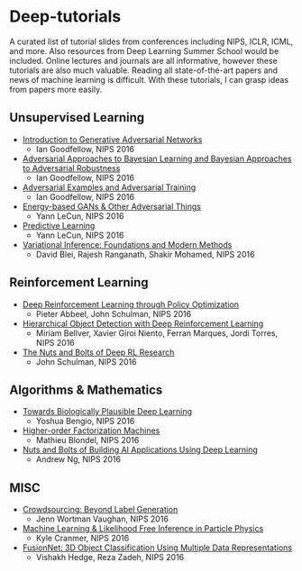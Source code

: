 # Deep-tutorials
A curated list of tutorial slides from conferences including NIPS, ICLR, ICML, and more. Also resources from Deep Learning Summer School would be included. Online lectures and journals are all informative, however these tutorials are also much valuable. Reading all state-of-the-art papers and news of machine learning is difficult. With these tutorials, I can grasp ideas from papers more easily.


## Unsupervised Learning
* [Introduction to Generative Adversarial Networks](http://www.iangoodfellow.com/slides/2016-12-9-gans.pdf)
  * Ian Goodfellow, NIPS 2016
* [Adversarial Approaches to Bayesian Learning and Bayesian Approaches to Adversarial Robustness](http://www.iangoodfellow.com/slides/2016-12-10-bayes.pdf)
  * Ian Goodfellow, NIPS 2016
* [Adversarial Examples and Adversarial Training](http://www.iangoodfellow.com/slides/2016-12-9-AT.pdf)
  * Ian Goodfellow, NIPS 2016
* [Energy-based GANs & Other Adversarial Things](https://drive.google.com/file/d/0BxKBnD5y2M8NbzBUbXRwUDBZOVU/view)
  * Yann LeCun, NIPS 2016
* [Predictive Learning](https://drive.google.com/file/d/0BxKBnD5y2M8NREZod0tVdW5FLTQ/view)
  * Yann LeCun, NIPS 2016
* [Variational Inference: Foundations and Modern Methods](http://www.cs.columbia.edu/~blei/talks/2016_NIPS_VI_tutorial.pdf)
  * David Blei, Rajesh Ranganath, Shakir Mohamed, NIPS 2016


## Reinforcement Learning
* [Deep Reinforcement Learning through Policy Optimization](https://people.eecs.berkeley.edu/~pabbeel/nips-tutorial-policy-optimization-Schulman-Abbeel.pdf)
  * Pieter Abbeel, John Schulman, NIPS 2016
* [Hierarchical Object Detection with Deep Reinforcement Learning](http://www.slideshare.net/xavigiro/hierarchical-object-detection-with-deep-reinforcement-learning)
  * Miriam Bellver, Xavier Giroi Niento, Ferran Marques, Jordi Torres, NIPS 2016
* [The Nuts and Bolts of Deep RL Research](http://rll.berkeley.edu/deeprlcourse/docs/nuts-and-bolts.pdf)
  * John Schulman, NIPS 2016


## Algorithms & Mathematics
* [Towards Biologically Plausible Deep Learning](http://www.iro.umontreal.ca/~bengioy/talks/Brains+Bits-NIPS2016Workshop.pptx.pdf)
  * Yoshua Bengio, NIPS 2016
* [Higher-order Factorization Machines](http://www.mblondel.org/talks/mblondel-stair-2016-09.pdf)
  * Mathieu Blondel, NIPS 2016
* [Nuts and Bolts of Building AI Applications Using Deep Learning](https://www.dropbox.com/s/dyjdq1prjbs8pmc/NIPS2016%20-%20Pages%202-6%20(1).pdf)
  * Andrew Ng, NIPS 2016


## MISC
* [Crowdsourcing: Beyond Label Generation](http://www.jennwv.com/projects/crowdtutorial/crowdslides.pdf)
  * Jenn Wortman Vaughan, NIPS 2016
* [Machine Learning & Likelihood Free Inference in Particle Physics](https://figshare.com/articles/NIPS_2016_Keynote_Machine_Learning_Likelihood_Free_Inference_in_Particle_Physics/4291565)
  * Kyle Cranmer, NIPS 2016
* [FusionNet: 3D Object Classification Using Multiple Data Representations](http://matroid.com/papers/fusionnet_slides.pdf)
  * Vishakh Hedge, Reza Zadeh, NIPS 2016
